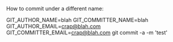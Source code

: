 How to commit under a different name:

GIT_AUTHOR_NAME=blah GIT_COMMITTER_NAME=blah GIT_AUTHOR_EMAIL=crap@blah.com GIT_COMMITTER_EMAIL=crap@blah.com git commit -a -m 'test'
